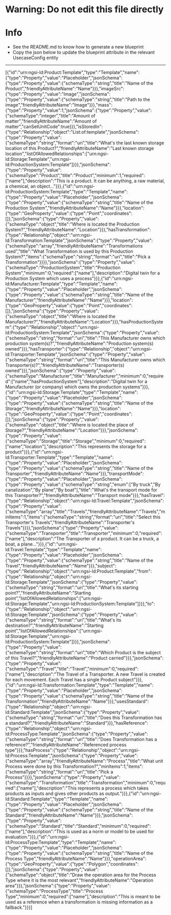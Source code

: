 
# Warning: **Do not edit this file directly**

# Info
- See the README.md to know how to generate a new blueprint
- Copy the json below to update the blueprint attribute in the relevant UsecaseConfig entity
---

[{"id":"urn:ngsi-ld:Product:Template","type":"Template","name":{"type":"Property","value":"Placeholder","jsonSchema":{"type":"Property","value":{"schemaType":"string","title":"Name of the Product","friendlyAttributeName":"Name"}}},"imageSrc":{"type":"Property","value":"Image","jsonSchema":{"type":"Property","value":{"schemaType":"string","title":"Path to the image","friendlyAttributeName":"Image"}}},"mass":{"type":"Property","value":1,"jsonSchema":{"type":"Property","value":{"schemaType":"integer","title":"Amount of matter","friendlyAttributeName":"Amount of matter","canSetUnitCode":true}}},"isStoredIn":{"type":"Relationship","object":"List:of:template","jsonSchema":{"type":"Property","value":{"schemaType":"string","format":"uri","title":"What's the last known storage location of this Product?","friendlyAttributeName":"Last known storage location","listOfAllowedRelationships":["urn:ngsi-ld:Storage:Template","urn:ngsi-ld:ProductionSystem:Template"]}}},"jsonSchema":{"type":"Property","value":{"schemaType":"Product","title":"Product","minimum":1,"required":["name"],"description":"This is a product. It can be anything, a raw material, a chemical, an object..."}}},{"id":"urn:ngsi-ld:ProductionSystem:Template","type":"Template","name":{"type":"Property","value":"Placeholder","jsonSchema":{"type":"Property","value":{"schemaType":"string","title":"Name of the Production System","friendlyAttributeName":"Name"}}},"location":{"type":"GeoProperty","value":{"type":"Point","coordinates":[]},"jsonSchema":{"type":"Property","value":{"schemaType":"object","title":"Where is located the Production System?","friendlyAttributeName":"Location"}}},"hasTransformation":{"type":"Relationship","object":"urn:ngsi-ld:Transformation:Template","jsonSchema":{"type":"Property","value":{"schemaType":"array","friendlyAttributeName":"Transformations used","title":"What Transformation is used by this Production System?","items":{"schemaType":"string","format":"uri","title":"Pick a Transformation"}}}},"jsonSchema":{"type":"Property","value":{"schemaType":"ProductionSystem","title":"Production System","minimum":0,"required":["name"],"description":"Digital twin for a Production System which uses a process"}}},{"id":"urn:ngsi-ld:Manufacturer:Template","type":"Template","name":{"type":"Property","value":"Placeholder","jsonSchema":{"type":"Property","value":{"schemaType":"string","title":"Name of the Manufacturer","friendlyAttributeName":"Name"}}},"location":{"type":"GeoProperty","value":{"type":"Point","coordinates":[]},"jsonSchema":{"type":"Property","value":{"schemaType":"object","title":"Where is located the Manufacturer?","friendlyAttributeName":"Location"}}},"hasProductionSystem":{"type":"Relationship","object":"urn:ngsi-ld:ProductionSystem:Template","jsonSchema":{"type":"Property","value":{"schemaType":"string","format":"uri","title":"This Manufacturer owns which production system(s)?","friendlyAttributeName":"Production system(s) owned"}}},"hasTransporter":{"type":"Relationship","object":"urn:ngsi-ld:Transporter:Template","jsonSchema":{"type":"Property","value":{"schemaType":"string","format":"uri","title":"This Manufacturer owns which Transporter(s)?","friendlyAttributeName":"Transporter(s) owned"}}},"jsonSchema":{"type":"Property","value":{"schemaType":"Manufacturer","title":"Manufacturer","minimum":0,"required":["name","hasProductionSystem"],"description":"Digital twin for a Manufacturer (or company) which owns the production systems"}}},{"id":"urn:ngsi-ld:Storage:Template","type":"Template","name":{"type":"Property","value":"Placeholder","jsonSchema":{"type":"Property","value":{"schemaType":"string","title":"Name of the Storage","friendlyAttributeName":"Name"}}},"location":{"type":"GeoProperty","value":{"type":"Point","coordinates":[]},"jsonSchema":{"type":"Property","value":{"schemaType":"object","title":"Where is located the place of Storage?","friendlyAttributeName":"Location"}}},"jsonSchema":{"type":"Property","value":{"schemaType":"Storage","title":"Storage","minimum":0,"required":["name","location"],"description":"This represents the storage for a product"}}},{"id":"urn:ngsi-ld:Transporter:Template","type":"Template","name":{"type":"Property","value":"Placeholder","jsonSchema":{"type":"Property","value":{"schemaType":"string","title":"Name of the Transporter","friendlyAttributeName":"Name"}}},"transportMode":{"type":"Property","value":"Placeholder","jsonSchema":{"type":"Property","value":{"schemaType":"string","enum":["By truck","By canalization","By plane","By boat"],"title":"What's the transport mode for this Transporter?","friendlyAttributeName":"Transport mode"}}},"hasTravel":{"type":"Relationship","object":"urn:ngsi-ld:Travel:Template","jsonSchema":{"type":"Property","value":{"schemaType":"array","title":"Travels","friendlyAttributeName":"Travels","minItems":1,"items":{"schemaType":"string","format":"uri","title":"Select this Transporter's Travels","friendlyAttributeName":"Transporter's Travels"}}}},"jsonSchema":{"type":"Property","value":{"schemaType":"Transporter","title":"Transporter","minimum":0,"required":["name"],"description":"The Transporter of a product. It can be a truck, a boat, a plane..."}}},{"id":"urn:ngsi-ld:Travel:Template","type":"Template","name":{"type":"Property","value":"Placeholder","jsonSchema":{"type":"Property","value":{"schemaType":"string","title":"Name of the Travel","friendlyAttributeName":"Name"}}},"subject":{"type":"Relationship","object":"urn:ngsi-ld:Product:Template","from":{"type":"Relationship","object":"urn:ngsi-ld:Storage:Template","jsonSchema":{"type":"Property","value":{"schemaType":"string","format":"uri","title":"What's its starting point?","friendlyAttributeName":"Starting point","listOfAllowedRelationships":["urn:ngsi-ld:Storage:Template","urn:ngsi-ld:ProductionSystem:Template"]}}},"to":{"type":"Relationship","object":"urn:ngsi-ld:Storage:Template","jsonSchema":{"type":"Property","value":{"schemaType":"string","format":"uri","title":"What's its destination?","friendlyAttributeName":"Starting point","listOfAllowedRelationships":["urn:ngsi-ld:Storage:Template","urn:ngsi-ld:ProductionSystem:Template"]}}},"jsonSchema":{"type":"Property","value":{"schemaType":"string","format":"uri","title":"Which Product is the subject of this Travel?","friendlyAttributeName":"Product carried"}}},"jsonSchema":{"type":"Property","value":{"schemaType":"Travel","title":"Travel","minimum":0,"required":["name"],"description":"The Travel of a Transporter. A new Travel is created for each movement. Each Travel has a single Product subject"}}},{"id":"urn:ngsi-ld:Transformation:Template","type":"Template","name":{"type":"Property","value":"Placeholder","jsonSchema":{"type":"Property","value":{"schemaType":"string","title":"Name of the Transformation","friendlyAttributeName":"Name"}}},"usesStandard":{"type":"Relationship","object":"urn:ngsi-ld:Standard:Template","jsonSchema":{"type":"Property","value":{"schemaType":"string","format":"uri","title":"Does this Transformation has a standard?","friendlyAttributeName":"Standard"}}},"hasReference":{"type":"Relationship","object":"urn:ngsi-ld:ProcessType:Template","jsonSchema":{"type":"Property","value":{"schemaType":"string","format":"uri","title":"Does Transformation has a reference?","friendlyAttributeName":"Referenced process type"}}},"hasProcess":{"type":"Relationship","object":"urn:ngsi-ld:Process:Template","jsonSchema":{"type":"Property","value":{"schemaType":"array","friendlyAttributeName":"Process","title":"What unit Process were done by this Transformation?","minItems":1,"items":{"schemaType":"string","format":"uri","title":"Pick a Process"}}}},"jsonSchema":{"type":"Property","value":{"schemaType":"Transformation","title":"Transformation","minimum":0,"required":["name"],"description":"This represents a process which takes products as inputs and gives other products as output."}}},{"id":"urn:ngsi-ld:Standard:Template","type":"Template","name":{"type":"Property","value":"Placeholder","jsonSchema":{"type":"Property","value":{"schemaType":"string","title":"Name of the Standard","friendlyAttributeName":"Name"}}},"jsonSchema":{"type":"Property","value":{"schemaType":"Standard","title":"Standard","minimum":0,"required":["name"],"description":"This is used as a norm or model to be used for evaluation."}}},{"id":"urn:ngsi-ld:ProcessType:Template","type":"Template","name":{"type":"Property","value":"Placeholder","jsonSchema":{"type":"Property","value":{"schemaType":"string","title":"Name of the Process Type","friendlyAttributeName":"Name"}}},"operationArea":{"type":"GeoProperty","value":{"type":"Polygon","coordinates":[]},"jsonSchema":{"type":"Property","value":{"schemaType":"object","title":"Draw the operation area for the Process Type where it is the most relevant","friendlyAttributeName":"Operation area"}}},"jsonSchema":{"type":"Property","value":{"schemaType":"ProcessType","title":"Process Type","minimum":0,"required":["name"],"description":"This is meant to be used as a reference when a transformation is missing information as a fallback."}}}]

